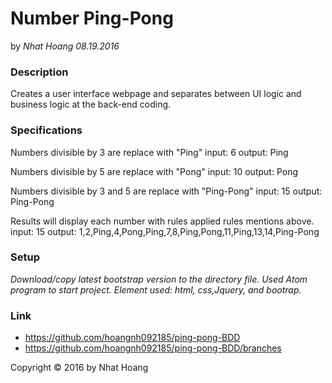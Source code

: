 # Number Ping-Pong

by _Nhat Hoang 08.19.2016_

### Description

Creates a user interface webpage and separates between UI logic and business logic at the back-end coding.

### Specifications

Numbers divisible by 3 are replace with "Ping"
  input: 6
  output: Ping

Numbers divisible by 5 are replace with "Pong"
  input: 10
  output: Pong

Numbers divisible by 3 and 5 are replace with "Ping-Pong"
  input: 15
  output: Ping-Pong

Results will display each number with rules applied rules mentions above.
  input: 15
  output: 1,2,Ping,4,Pong,Ping,7,8,Ping,Pong,11,Ping,13,14,Ping-Pong


### Setup

_Download/copy latest bootstrap version to the directory file._
_Used Atom program to start project._
_Element used: html, css,Jquery, and bootrap._

### Link

* https://github.com/hoangnh092185/ping-pong-BDD
* https://github.com/hoangnh092185/ping-pong-BDD/branches

Copyright &copy; 2016 by Nhat Hoang
